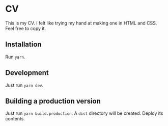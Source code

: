 # CV

This is my CV. I felt like trying my hand at making one in HTML and CSS. Feel free to copy it.

## Installation

Run `yarn`.

## Development

Just run `yarn dev`.

## Building a production version

Just run `yarn build.production`. A `dist` directory will be created. Deploy its contents.